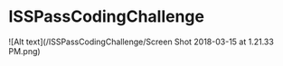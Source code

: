 # ISSPassCodingChallenge
![Alt text](/ISSPassCodingChallenge/Screen Shot 2018-03-15 at 1.21.33 PM.png)
